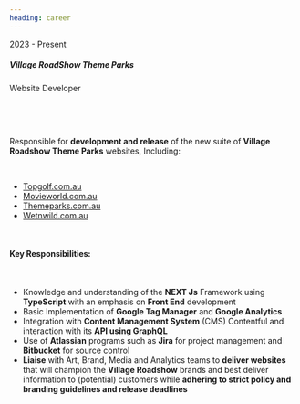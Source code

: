 ```yaml
---
heading: career
---
```


2023 - Present 
##### **Village RoadShow Theme Parks** 
Website Developer 

&nbsp;
&nbsp;

&nbsp;
&nbsp;

Responsible for **development and release** of the new suite of **Village
Roadshow Theme Parks** websites, Including: 

&nbsp;
&nbsp;

- [Topgolf.com.au](https://Topgolf.com.au) 
- [Movieworld.com.au](https://Movieworld.com.au) 
- [Themeparks.com.au](https://Themeparks.com.au) 
- [Wetnwild.com.au](https://Wetnwild.com.au)

&nbsp;
&nbsp;

#### **Key Responsibilities:**  

&nbsp;
&nbsp;

* Knowledge and understanding of the **NEXT Js** Framework using
**TypeScript** with an emphasis on **Front End** development 
* Basic Implementation of **Google Tag Manager** and **Google Analytics** 
* Integration with **Content Management System** (CMS) Contentful and
interaction with its **API using GraphQL** 
* Use of **Atlassian** programs such as **Jira** for project management and **Bitbucket** for source control 
* **Liaise** with Art, Brand, Media and Analytics teams to **deliver websites**
that will champion the **Village Roadshow** brands and best deliver
information to (potential) customers while **adhering to strict policy and branding guidelines and release deadlines** 